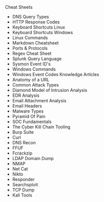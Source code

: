 Cheat Sheets
- DNS Query Types
- HTTP Response Codes
- Keyboard Shortcuts Linux
- Keyboard Shortcuts Windows 
- Linux Commands
- Markdown Cheatsheet
- Ports & Protocols
- Regex Cheat Sheet
- Splunk Query Language
- Sysmon Event ID's
- Windows Commands
- Windows Event Codes
Knowledge Articles
- Anatomy of a URL
- Common Attack Types
- Diamond Model of Intrusion Analysis
- EDR Analysis 
- Email Attachment Analysis
- Email Headers
- Malware Types
- Pyramid Of Pain
- SOC Fundamentals
- The Cyber Kill Chain
Tooling
- Burp Suite
- Curl
- DNS Recon
- FFUF
- Fcrackzip
- LDAP Domain Dump
- NMAP
- Net Cat
- Nikto
- Responder
- Searchsploit
- TCP Dump
- Kali Tools
  